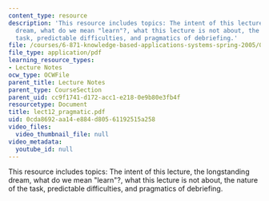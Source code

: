 ```yaml
---
content_type: resource
description: 'This resource includes topics: The intent of this lecture, the longstanding
  dream, what do we mean "learn"?, what this lecture is not about, the nature of the
  task, predictable difficulties, and pragmatics of debriefing.'
file: /courses/6-871-knowledge-based-applications-systems-spring-2005/0cda8692aa14e884d80561192515a258_lect12_pragmatic.pdf
file_type: application/pdf
learning_resource_types:
- Lecture Notes
ocw_type: OCWFile
parent_title: Lecture Notes
parent_type: CourseSection
parent_uid: cc9f1741-d172-acc1-e218-0e9b80e3fb4f
resourcetype: Document
title: lect12_pragmatic.pdf
uid: 0cda8692-aa14-e884-d805-61192515a258
video_files:
  video_thumbnail_file: null
video_metadata:
  youtube_id: null
---
```

This resource includes topics: The intent of this lecture, the longstanding dream, what do we mean "learn"?, what this lecture is not about, the nature of the task, predictable difficulties, and pragmatics of debriefing.

